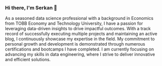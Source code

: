 ### Hi there, I'm Serkan 👋

As a seasoned data science professional with a background in Economics from TOBB Economy and Technology University, I have a passion for leveraging data-driven insights to drive impactful outcomes. With a track record of successfully executing multiple projects and maintaining an active blog, I continuously showcase my expertise in the field. My commitment to personal growth and development is demonstrated through numerous certifications and bootcamps I have completed. I am currently focusing on advancing my skills in data engineering, where I strive to deliver innovative and efficient solutions.

<!--
**Serkankizilirmak/Serkankizilirmak** is a ✨ _special_ ✨ repository because its `README.md` (this file) appears on your GitHub profile.

Here are some ideas to get you started:

- 🔭 I’m currently working on ...
- 🌱 I’m currently learning ...
- 👯 I’m looking to collaborate on ...
- 🤔 I’m looking for help with ...
- 💬 Ask me about ...
- 📫 How to reach me: ...
- 😄 Pronouns: ...
- ⚡ Fun fact: ...
-->
